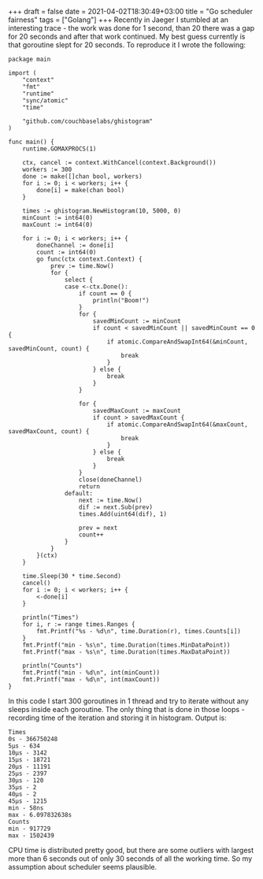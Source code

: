 +++ 
draft = false
date = 2021-04-02T18:30:49+03:00
title = "Go scheduler fairness"
tags = ["Golang"]
+++ 
Recently in Jaeger I stumbled at an interesting trace - the work was done for 1 second, than 20 there was a gap for 20 seconds and after that work continued. My best guess currently is that goroutine slept for 20 seconds. To reproduce it I wrote the following:
```
package main

import (
	"context"
	"fmt"
	"runtime"
	"sync/atomic"
	"time"

	"github.com/couchbaselabs/ghistogram"
)

func main() {
	runtime.GOMAXPROCS(1)

	ctx, cancel := context.WithCancel(context.Background())
	workers := 300
	done := make([]chan bool, workers)
	for i := 0; i < workers; i++ {
		done[i] = make(chan bool)
	}

	times := ghistogram.NewHistogram(10, 5000, 0)
	minCount := int64(0)
	maxCount := int64(0)

	for i := 0; i < workers; i++ {
		doneChannel := done[i]
		count := int64(0)
		go func(ctx context.Context) {
			prev := time.Now()
			for {
				select {
				case <-ctx.Done():
					if count == 0 {
						println("Boom!")
					}
					for {
						savedMinCount := minCount
						if count < savedMinCount || savedMinCount == 0 {
							if atomic.CompareAndSwapInt64(&minCount, savedMinCount, count) {
								break
							}
						} else {
							break
						}
					}

					for {
						savedMaxCount := maxCount
						if count > savedMaxCount {
							if atomic.CompareAndSwapInt64(&maxCount, savedMaxCount, count) {
								break
							}
						} else {
							break
						}
					}
					close(doneChannel)
					return
				default:
					next := time.Now()
					dif := next.Sub(prev)
					times.Add(uint64(dif), 1)

					prev = next
					count++
				}
			}
		}(ctx)
	}

	time.Sleep(30 * time.Second)
	cancel()
	for i := 0; i < workers; i++ {
		<-done[i]
	}

	println("Times")
	for i, r := range times.Ranges {
		fmt.Printf("%s - %d\n", time.Duration(r), times.Counts[i])
	}
	fmt.Printf("min - %s\n", time.Duration(times.MinDataPoint))
	fmt.Printf("max - %s\n", time.Duration(times.MaxDataPoint))

	println("Counts")
	fmt.Printf("min - %d\n", int(minCount))
	fmt.Printf("max - %d\n", int(maxCount))
}
```
In this code I start 300 goroutines in 1 thread and try to iterate without any sleeps inside each goroutine. The only thing that is done in those loops - recording time of the iteration and storing it in histogram.
Output is:
```
Times
0s - 366750248
5µs - 634
10µs - 3142
15µs - 18721
20µs - 11191
25µs - 2397
30µs - 120
35µs - 2
40µs - 2
45µs - 1215
min - 58ns
max - 6.097832638s
Counts
min - 917729
max - 1502439
```
CPU time is distributed pretty good, but there are some outliers with largest more than 6 seconds out of only 30 seconds of all the working time. So my assumption about scheduler seems plausible.
